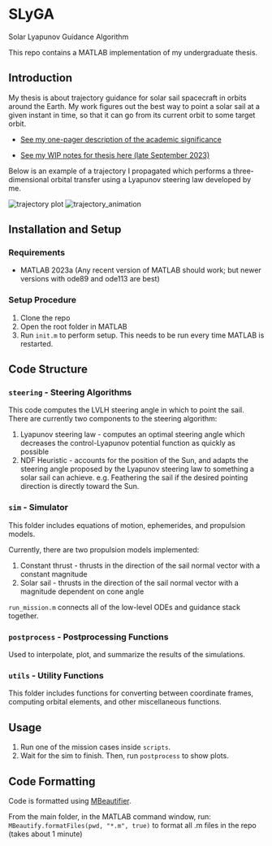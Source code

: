 # SLyGA
Solar Lyapunov Guidance Algorithm

This repo contains a MATLAB implementation of my undergraduate thesis. 

## Introduction
My thesis is about trajectory guidance for solar sail spacecraft in orbits around the Earth. My work figures out the best way to point a solar sail at a given instant in time, so that it can go from its current orbit to some target orbit.

* [See my one-pager description of the academic significance](https://github.com/itchono/SLyGA/files/12779364/Thesis_Proposal.pdf)

* [See my WIP notes for thesis here (late September 2023)](https://github.com/itchono/SLyGA/files/12779359/thesis_notes_sep_2023.pdf)

Below is an example of a trajectory I propagated which performs a three-dimensional orbital transfer using a Lyapunov steering law developed by me.

![trajectory plot](https://github.com/itchono/SLyGA/assets/54449457/661a9786-f4a2-41a4-b6e9-d3d812143e94)
![trajectory_animation](https://github.com/itchono/SLyGA/assets/54449457/103718fc-53da-43e3-b131-8695ff5a3cca)



## Installation and Setup
### Requirements
* MATLAB 2023a (Any recent version of MATLAB should work; but newer versions with ode89 and ode113 are best)

### Setup Procedure
1. Clone the repo
2. Open the root folder in MATLAB
3. Run `init.m` to perform setup. This needs to be run every time MATLAB is restarted.

## Code Structure
### `steering` - Steering Algorithms
This code computes the LVLH steering angle in which to point the sail. There are currently two components to the steering algorithm:
1. Lyapunov steering law - computes an optimal steering angle which decreases the control-Lyapunov potential function as quickly as possible
2. NDF Heuristic - accounts for the position of the Sun, and adapts the steering angle proposed by the Lyapunov steering law to something a solar sail can achieve. e.g. Feathering the sail if the desired pointing direction is directly toward the Sun.

### `sim` - Simulator
This folder includes equations of motion, ephemerides, and propulsion models.

Currently, there are two propulsion models implemented:
1. Constant thrust - thrusts in the direction of the sail normal vector with a constant magnitude
2. Solar sail - thrusts in the direction of the sail normal vector with a magnitude dependent on cone angle

`run_mission.m` connects all of the low-level ODEs and guidance stack together.

### `postprocess` - Postprocessing Functions
Used to interpolate, plot, and summarize the results of the simulations.

### `utils` - Utility Functions
This folder includes functions for converting between coordinate frames, computing orbital elements, and other miscellaneous functions.

## Usage
1. Run one of the mission cases inside `scripts`.
2. Wait for the sim to finish. Then, run `postprocess` to show plots.

## Code Formatting
Code is formatted using [MBeautifier](https://github.com/davidvarga/MBeautifier).

From the main folder, in the MATLAB command window, run:
`MBeautify.formatFiles(pwd, "*.m", true)` to format all .m files in the repo (takes about 1 minute)
